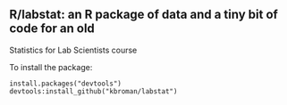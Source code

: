 ## R/labstat: an R package of data and a tiny bit of code for an old
   Statistics for Lab Scientists course

To install the package:

```{R}
install.packages("devtools")
devtools:install_github("kbroman/labstat")
```
